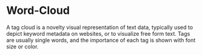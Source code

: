 # Word-Cloud
A tag cloud is a novelty visual representation of text data, typically used to depict keyword metadata on websites, or to visualize free form text. Tags are usually single words, and the importance of each tag is shown with font size or color.
